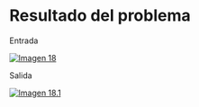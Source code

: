 <h1>Resultado del problema</h1>

Entrada

[![Imagen 18](https://i.postimg.cc/qvdyWnsz/Screenshot-1.png)](https://postimg.cc/HVBryrPg)

Salida

[![Imagen 18.1](https://i.postimg.cc/cLYTn0m8/Screenshot-10.png)](https://postimg.cc/G4Lk006c)

